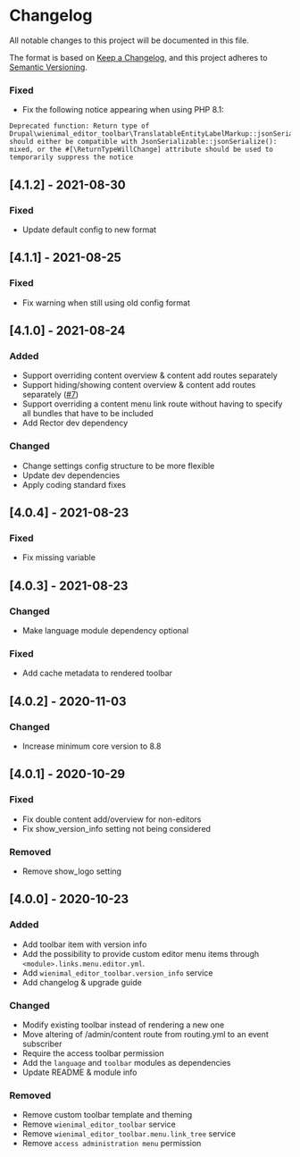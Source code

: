 # Changelog
All notable changes to this project will be documented in this file.

The format is based on [Keep a Changelog](https://keepachangelog.com/en/1.0.0/),
and this project adheres to [Semantic Versioning](https://semver.org/spec/v2.0.0.html).

### Fixed
- Fix the following notice appearing when using PHP 8.1:
```
Deprecated function: Return type of Drupal\wienimal_editor_toolbar\TranslatableEntityLabelMarkup::jsonSerialize() should either be compatible with JsonSerializable::jsonSerialize(): mixed, or the #[\ReturnTypeWillChange] attribute should be used to temporarily suppress the notice
```

## [4.1.2] - 2021-08-30
### Fixed
- Update default config to new format

## [4.1.1] - 2021-08-25
### Fixed
- Fix warning when still using old config format

## [4.1.0] - 2021-08-24
### Added
- Support overriding content overview & content add routes separately
- Support hiding/showing content overview & content add routes separately ([#7](https://github.com/wieni/wienimal_editor_toolbar/issues/7))
- Support overriding a content menu link route without having to specify all bundles that have to be included
- Add Rector dev dependency

### Changed
- Change settings config structure to be more flexible
- Update dev dependencies
- Apply coding standard fixes

## [4.0.4] - 2021-08-23
### Fixed
- Fix missing variable

## [4.0.3] - 2021-08-23
### Changed
- Make language module dependency optional

### Fixed
- Add cache metadata to rendered toolbar

## [4.0.2] - 2020-11-03
### Changed
- Increase minimum core version to 8.8

## [4.0.1] - 2020-10-29
### Fixed
- Fix double content add/overview for non-editors
- Fix show_version_info setting not being considered

### Removed
- Remove show_logo setting

## [4.0.0] - 2020-10-23
### Added
- Add toolbar item with version info
- Add the possibility to provide custom editor menu items through `<module>.links.menu.editor.yml`.
- Add `wienimal_editor_toolbar.version_info` service
- Add changelog & upgrade guide

### Changed
- Modify existing toolbar instead of rendering a new one
- Move altering of /admin/content route from routing.yml to an event subscriber
- Require the access toolbar permission
- Add the `language` and `toolbar` modules as dependencies
- Update README & module info

### Removed
- Remove custom toolbar template and theming
- Remove `wienimal_editor_toolbar` service
- Remove `wienimal_editor_toolbar.menu.link_tree` service
- Remove `access administration menu` permission
